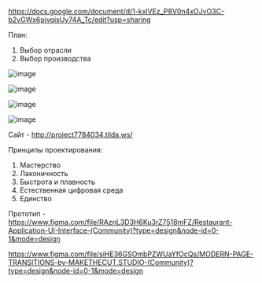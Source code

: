 https://docs.google.com/document/d/1-kxlVEz_P8V0n4xOJvO3C-b2vGWx6pjvqisUy74A_Tc/edit?usp=sharing

План:
1. Выбор отрасли
2. Выбор производства

![image](https://github.com/b6e6b6r6a/5_Semestr/assets/113089548/53e55742-03e8-459e-b2ac-3715d1b0789f)

![image](https://github.com/b6e6b6r6a/5_Semestr/assets/113089548/3e3716d3-f69f-4894-b795-73d9f220a431)

![image](https://github.com/b6e6b6r6a/5_Semestr/assets/113089548/65d9c856-ae6c-4266-a8cd-9f53e033f1d4)

![image](https://github.com/b6e6b6r6a/5_Semestr/assets/113089548/ce4eff2f-0e05-4a7c-83db-ebccea29c2c0)

Сайт - http://project7784034.tilda.ws/

Принципы проектирования:
1. Мастерство
2. Лаконичность
3. Быстрота и плавность
4. Естественная цифровая среда
5. Единство

Прототип - https://www.figma.com/file/RAznL3D3H6Ku3rZ7518mFZ/Restaurant-Application-UI-Interface-(Community)?type=design&node-id=0-1&mode=design

https://www.figma.com/file/siHE36GSOmbPZWUaYfOcQs/MODERN-PAGE-TRANSITIONS-by-MAKETHECUT.STUDIO-(Community)?type=design&node-id=0-1&mode=design

